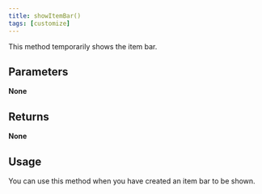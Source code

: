 ```yaml
---
title: showItemBar()
tags: [customize]
---
```

This method temporarily shows the item bar.
## Parameters
**None**
## Returns
**None**
## Usage
You can use this method when you have created an item bar to be shown.
